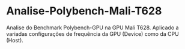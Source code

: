 # Analise-Polybench-Mali-T628
Analise do Benchmark Polybench-GPU na GPU Mali T628. Aplicado a variadas configurações de frequência da GPU (Device) como da CPU (Host).
